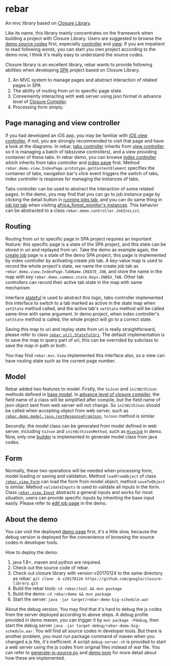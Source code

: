 # rebar
An mvc library based on [Closure Library](https://github.com/google/closure-library).

Like its name, this library mainly concentrates on the framework when building a project with Closure Library. Users are suggested to browse the [demo source codes](https://github.com/copperybean/rebar/tree/master/demo/src/main/resources/static/js) first, especially [controller](https://github.com/copperybean/rebar/tree/master/demo/src/main/resources/static/js/controller) and [view](https://github.com/copperybean/rebar/tree/master/demo/src/main/resources/static/js/view). If you are impatient to read following words, you can start you own project according to the demo now, I think it's really easy to understand the source codes.

Closure library is an excellent library, rebar wants to provide following abilities when developing [SPA](https://en.wikipedia.org/wiki/Single-page_application) project based on Closure Library.
1. An MVC system to manage pages and abstract interaction of related pages in SPA
2. The ability of routing from uri to specific page state.
3. Conveniently interacting with web server using json format in advance level of [Closure Compiler](https://github.com/google/closure-compiler).
4. Processing form simply.

## Page managing and view controller
If you had developed an iOS app, you may be familiar with [iOS view controller](https://developer.apple.com/library/content/featuredarticles/ViewControllerPGforiPhoneOS/), if not, you are strongly recommended to visit that page and have a look at the diagrams. In rebar, [tabs controller](https://github.com/copperybean/rebar/blob/master/src/mvc/tabscontroller.js) inherits from [view controller](https://github.com/copperybean/rebar/blob/master/src/mvc/viewcontroller.js), so it is managing a batch of tabs(view controllers), and a view providing container of these tabs. In rebar demo, you can browse [index controller](https://github.com/copperybean/rebar/blob/master/demo/src/main/resources/static/js/controller/index.js) which inherits from tabs controller and [index page](https://github.com/copperybean/rebar/blob/master/demo/src/main/resources/static/js/view/indexpage.js) first.  Method ```rebar.demo.view.IndexPage.prototype.getContentElement``` specifies the container of tabs, navigation bar's click event triggers the switch of tabs, index controller is response for managing the instances of tabs.

Tabs controller can be used to abstract the interaction of some related pages. In the demo, you may find that you can go to job instance page by clicking the detail button in [running jobs tab](http://104.154.173.69/), and you can do same thing in [job list tab](http://104.154.173.69/?t=l) when visiting [africa_forest_monitor's instances](http://104.154.173.69/?t=l&jlt=jil&jname=africa_forest_monitor&jilt=jilp). This behavior can be abstracted to a class ```rebar.demo.controller.JobInsList```.

## Routing

Routing from uri to specific page in SPA project requires an important feature: this specific page is a state of the SPA project, and this state can be stored in uri and replayed from uri. Take the demo as example again, the [create job](http://104.154.173.69/?t=c) page is a state of the demo SPA project, this page is implemented by index controller by activating create job tab. A key-value map is used to record the whole project's state, we name the create job tab as ```rebar.demo.view.IndexPage.TabName.CREATE_JOB```, and store the name in the map with key ```rebar.demo.common.state.Keys.INDEX_TAB```. Other tab controllers can record their active tab state in the map with same mechanism.

Interface [stateful](https://github.com/copperybean/rebar/blob/master/src/mvc/stateful.js) is used to abstract this logic, tabs controller implemented this interface to switch to a tab marked as active in the state map when ```setState``` method called, and the active tab's ```setState``` method will be called same-time with same argument. In demo project, when index controller's ```setState``` method is called, the whole project will go to a correct state.

Saving this map to uri and replay state from uri is really straightforward, please refer to class [```rebar.util.StatefulUri```](https://github.com/copperybean/rebar/blob/master/src/util/statefuluri.js). The default implementation is to save the map in query part of uri, this can be overrided by subclass to save the map in path or both.

You may find ```rebar.mvc.View``` implemented this interface also, so a view can have routing state such as the current page number.

## Model
Rebar added two features to model. Firstly, the ```toJson``` and ```initWithJson``` methods defined in [base model](https://github.com/copperybean/rebar/blob/master/src/mvc/model.js). In [advance level of closure compiler](https://developers.google.com/closure/compiler/docs/api-tutorial3), the field name of a class will be simplified after compile, but the field name of json object sent from web server will not change. So ```initWithJson``` should be called when accepting object from web server, such as [```rebar.demo.model.java.restResponseFromJson```](https://github.com/copperybean/rebar/blob/master/demo/src/main/resources/static/js/model/java.js), ```toJson``` method is similar.

Secondly, the model class can be generated from model defined in web server, including ```toJson``` and ```initWithJsonMethod```, such as [```HiveJob```](http://104.154.173.69/js/model/java/schedule/hivejob.js) in demo. Now, only one [builder](https://github.com/copperybean/rebar/tree/master/tool/jsmodel-builder) is implemented to generate model class from java codes.

## Form
Normally, these two operations will be needed when processing form, model loading or saving and validation. Method ```loadFromObject``` of class [```rebar.view.Form```](https://github.com/copperybean/rebar/blob/master/src/view/form.js) can load the form from model object, method ```saveToObject``` is similar. Method ```validateInputs``` is used to validate all inputs in the form. Class [```rebar.view.Input```](https://github.com/copperybean/rebar/blob/master/src/view/input.js) abstracts a general inputs and works for most situation, users can provide specific inputs by inheriting the base input easily. Please refer to [edit job page](https://github.com/copperybean/rebar/blob/master/demo/src/main/resources/static/js/view/editjobpage.js) in the demo.

## About the demo

You can visit the deployed [demo page](http://104.154.173.69) first, it's a little slow, because the debug version is deployed for the convenience of browsing the source codes in developer tools.

How to deploy the demo.
1. java 1.8+, maven and python are required.
2. Check out the source code of rebar.
3. Check out closure library with version v20170124 to the same directory as rebar: ```git clone -b v20170124 https://github.com/google/closure-library.git```
4. Build the rebar tools: ```cd rebar/tool && mvn package```
5. Build the demo: ```cd rebar/demo && mvn package```
6. Start the server: ```java -jar target/rebar-demo-big-schedule.war```

About the debug version. You may find that it's hard to debug the js codes from the server deployed according to above steps. A debug profile provided in demo maven, you can trigger it by ```mvn package -Pdebug```, then start the debug server ```java -jar target-debug/rebar-demo-big-schedule.war```. You will find all source codes in developer tools. But there is another problem, you must run package command of maven when you changed a js file, it's inefficient. A script ```debug-server.sh``` is provided to start a web server using the js codes from original files instead of war file. You can refer to [generate-js-source.py](https://github.com/copperybean/rebar/blob/master/demo/src/main/python/generate-js-source.py) and [demo pom](https://github.com/copperybean/rebar/blob/master/demo/pom.xml) for more detail about how these are implemented.
